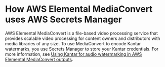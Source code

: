 # How AWS Elemental MediaConvert uses AWS Secrets Manager<a name="integrating_how-services-use-secrets_EMClong"></a>

AWS Elemental MediaConvert is a file\-based video processing service that provides scalable video processing for content owners and distributors with media libraries of any size\. To use MediaConvert to encode Kantar watermarks, you use Secrets Manager to store your Kantar credentials\. For more information, see [Using Kantar for audio watermarking in AWS Elemental MediaConvert outputs](https://docs.aws.amazon.com/mediaconvert/latest/ug/kantar-watermarking.html)\.